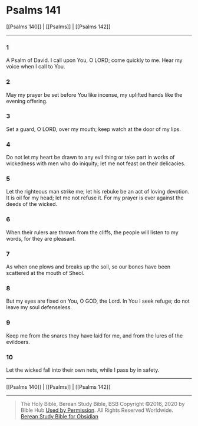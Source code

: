 # Psalms 141

[[Psalms 140]] | [[Psalms]] | [[Psalms 142]]

---

### 1
A Psalm of David. I call upon You, O LORD; come quickly to me. Hear my voice when I call to You.

### 2
May my prayer be set before You like incense, my uplifted hands like the evening offering.

### 3
Set a guard, O LORD, over my mouth; keep watch at the door of my lips.

### 4
Do not let my heart be drawn to any evil thing or take part in works of wickedness with men who do iniquity; let me not feast on their delicacies.

### 5
Let the righteous man strike me; let his rebuke be an act of loving devotion. It is oil for my head; let me not refuse it. For my prayer is ever against the deeds of the wicked.

### 6
When their rulers are thrown from the cliffs, the people will listen to my words, for they are pleasant.

### 7
As when one plows and breaks up the soil, so our bones have been scattered at the mouth of Sheol.

### 8
But my eyes are fixed on You, O GOD, the Lord. In You I seek refuge; do not leave my soul defenseless.

### 9
Keep me from the snares they have laid for me, and from the lures of the evildoers.

### 10
Let the wicked fall into their own nets, while I pass by in safety.

---

[[Psalms 140]] | [[Psalms]] | [[Psalms 142]]

---

> The Holy Bible, Berean Study Bible, BSB
> Copyright &copy;2016, 2020 by Bible Hub
> [Used by Permission](https://berean.bible/terms.htm). All Rights Reserved Worldwide.
> [Berean Study Bible for Obsidian](https://github.com/gapmiss/berean-study-bible-for-obsidian)

